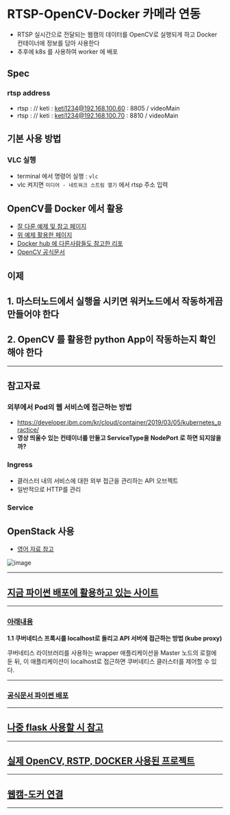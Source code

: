 # RTSP-OpenCV-Docker 카메라 연동

- RTSP 실시간으로 전달되는 웹캠의 데이터를 OpenCV로 실행되게 하고 Docker 컨테이너에 정보를 담아 사용한다
- 추후에 k8s 를 사용하여 worker 에 배포



## Spec

### rtsp address

- rtsp : // keti : keti1234@192.168.100.60 : 8805 / videoMain
- rtsp : // keti : keti1234@192.168.100.70 : 8810 / videoMain



## 기본 사용 방법

### VLC 실행

- terminal 에서 명령어 실행 :  `vlc`
- vlc 켜지면 `미디어 - 네트워크 스트림 열기` 에서 rtsp 주소 입력



## OpenCV를 Docker  에서 활용

- [잘 다룬 예제 및 참고 페이지](https://curioso365.tistory.com/44)
- [위 예제 활용한 페이지](https://smprlab.tistory.com/32)
- [Docker hub 에 다른사람들도 참고한 리포](https://hub.docker.com/r/jjanzic/docker-python3-opencv)
- [OpenCV 공식문서](https://www.learnopencv.com/install-opencv-docker-image-ubuntu-macos-windows/)

## 이제 

## 1. 마스터노드에서 실행을 시키면 워커노드에서 작동하게끔 만들어야 한다

## 2. OpenCV 를 활용한 python App이 작동하는지 확인해야 한다



---

## 참고자료



### 외부에서 Pod의 웹 서비스에 접근하는 방법

- https://developer.ibm.com/kr/cloud/container/2019/03/05/kubernetes_practice/
- **영상 띄울수 있는 컨테이너를 만들고 ServiceType을 NodePort 로 하면 되지않을까?**



### Ingress

- 클러스터 내의 서비스에 대한 외부 접근을 관리하는 API 오브젝트
- 일반적으로 HTTP를 관리





### Service







## OpenStack 사용 

- [영어 자료 참고](https://arxiv.org/ftp/arxiv/papers/1901/1901.04946.pdf)

![image](https://user-images.githubusercontent.com/58541635/91115385-13010080-e6c5-11ea-87e0-d1da1e5a118e.png)





---

## [지금 파이썬 배포에 활용하고 있는 사이트](https://lsjsj92.tistory.com/578)

---

### [아래내용](https://blog.naver.com/PostView.nhn?blogId=alice_k106&logNo=221341757624&redirect=Dlog&widgetTypeCall=true&directAccess=false)

**1.1 쿠버네티스 프록시를 localhost로 돌리고 API 서버에 접근하는 방법 (kube proxy)**



쿠버네티스 라이브러리를 사용하는 wrapper 애플리케이션을 Master 노드의 로컬에 둔 뒤, 이 애플리케이션이 localhost로 접근하면 쿠버네티스 클러스터를 제어할 수 있다.

---

### [공식문서 파이썬 배포](https://kubernetes.io/blog/2019/07/23/get-started-with-kubernetes-using-python/)

---

## [나중 flask 사용할 시 참고](https://m.blog.naver.com/PostView.nhn?blogId=wideeyed&logNo=221585566556&proxyReferer=https:%2F%2Fwww.google.com%2F)

---

## [실제 OpenCV, RSTP, DOCKER 사용된 프로젝트](https://towardsdatascience.com/real-time-and-video-processing-object-detection-using-tensorflow-opencv-and-docker-2be1694726e5)

---

## [웹캠-도커 연결](https://www.mlr2d.org/contents/docker/06_dockercontainersetupexamples_webcam_audio)

---

